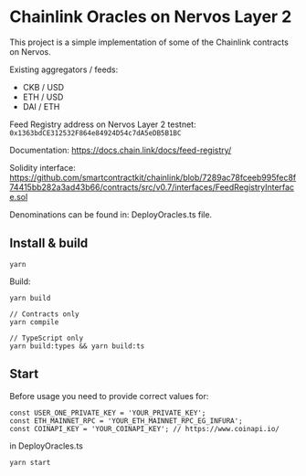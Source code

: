 # Chainlink Oracles on Nervos Layer 2

This project is a simple implementation of some of the Chainlink contracts on Nervos.

Existing aggregators / feeds:
- CKB / USD
- ETH / USD
- DAI / ETH

Feed Registry address on Nervos Layer 2 testnet: `0x1363bdCE312532F864e84924D54c7dA5eDB5B1BC`

Documentation: https://docs.chain.link/docs/feed-registry/

Solidity interface: https://github.com/smartcontractkit/chainlink/blob/7289ac78fceeb995fec8f74415bb282a3ad43b66/contracts/src/v0.7/interfaces/FeedRegistryInterface.sol

Denominations can be found in: DeployOracles.ts file.

## Install & build

```
yarn
```

Build:

```
yarn build

// Contracts only
yarn compile

// TypeScript only
yarn build:types && yarn build:ts
```

## Start

Before usage you need to provide correct values for:
```
const USER_ONE_PRIVATE_KEY = 'YOUR_PRIVATE_KEY';
const ETH_MAINNET_RPC = 'YOUR_ETH_MAINNET_RPC_EG_INFURA';
const COINAPI_KEY = 'YOUR_COINAPI_KEY'; // https://www.coinapi.io/
```

in DeployOracles.ts

```
yarn start
```